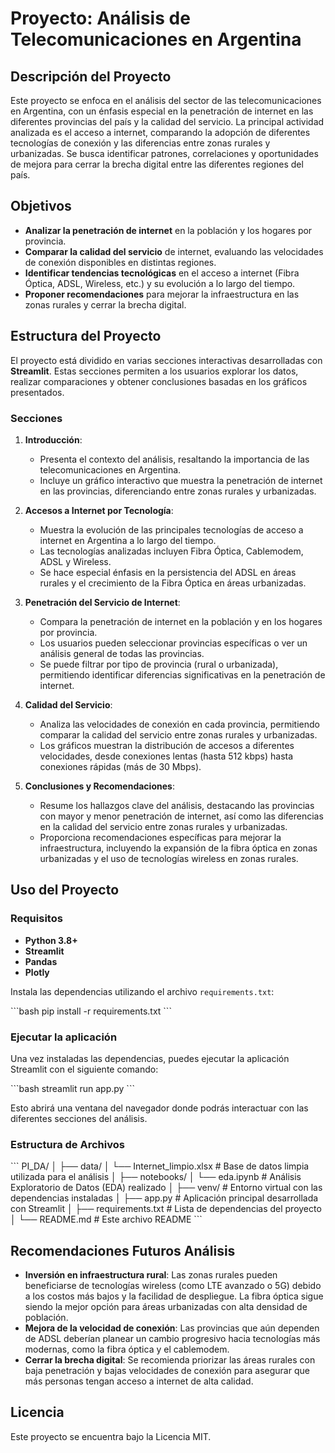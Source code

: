 
# Proyecto: Análisis de Telecomunicaciones en Argentina

## Descripción del Proyecto

Este proyecto se enfoca en el análisis del sector de las telecomunicaciones en Argentina, con un énfasis especial en la penetración de internet en las diferentes provincias del país y la calidad del servicio. La principal actividad analizada es el acceso a internet, comparando la adopción de diferentes tecnologías de conexión y las diferencias entre zonas rurales y urbanizadas. Se busca identificar patrones, correlaciones y oportunidades de mejora para cerrar la brecha digital entre las diferentes regiones del país.

## Objetivos

- **Analizar la penetración de internet** en la población y los hogares por provincia.
- **Comparar la calidad del servicio** de internet, evaluando las velocidades de conexión disponibles en distintas regiones.
- **Identificar tendencias tecnológicas** en el acceso a internet (Fibra Óptica, ADSL, Wireless, etc.) y su evolución a lo largo del tiempo.
- **Proponer recomendaciones** para mejorar la infraestructura en las zonas rurales y cerrar la brecha digital.

## Estructura del Proyecto

El proyecto está dividido en varias secciones interactivas desarrolladas con **Streamlit**. Estas secciones permiten a los usuarios explorar los datos, realizar comparaciones y obtener conclusiones basadas en los gráficos presentados.

### Secciones

1. **Introducción**:
   - Presenta el contexto del análisis, resaltando la importancia de las telecomunicaciones en Argentina. 
   - Incluye un gráfico interactivo que muestra la penetración de internet en las provincias, diferenciando entre zonas rurales y urbanizadas.

2. **Accesos a Internet por Tecnología**:
   - Muestra la evolución de las principales tecnologías de acceso a internet en Argentina a lo largo del tiempo.
   - Las tecnologías analizadas incluyen Fibra Óptica, Cablemodem, ADSL y Wireless.
   - Se hace especial énfasis en la persistencia del ADSL en áreas rurales y el crecimiento de la Fibra Óptica en áreas urbanizadas.

3. **Penetración del Servicio de Internet**:
   - Compara la penetración de internet en la población y en los hogares por provincia.
   - Los usuarios pueden seleccionar provincias específicas o ver un análisis general de todas las provincias.
   - Se puede filtrar por tipo de provincia (rural o urbanizada), permitiendo identificar diferencias significativas en la penetración de internet.

4. **Calidad del Servicio**:
   - Analiza las velocidades de conexión en cada provincia, permitiendo comparar la calidad del servicio entre zonas rurales y urbanizadas.
   - Los gráficos muestran la distribución de accesos a diferentes velocidades, desde conexiones lentas (hasta 512 kbps) hasta conexiones rápidas (más de 30 Mbps).

5. **Conclusiones y Recomendaciones**:
   - Resume los hallazgos clave del análisis, destacando las provincias con mayor y menor penetración de internet, así como las diferencias en la calidad del servicio entre zonas rurales y urbanizadas.
   - Proporciona recomendaciones específicas para mejorar la infraestructura, incluyendo la expansión de la fibra óptica en zonas urbanizadas y el uso de tecnologías wireless en zonas rurales.

## Uso del Proyecto

### Requisitos

- **Python 3.8+**
- **Streamlit**
- **Pandas**
- **Plotly**

Instala las dependencias utilizando el archivo `requirements.txt`:

\```bash
pip install -r requirements.txt
\```

### Ejecutar la aplicación

Una vez instaladas las dependencias, puedes ejecutar la aplicación Streamlit con el siguiente comando:

\```bash
streamlit run app.py
\```

Esto abrirá una ventana del navegador donde podrás interactuar con las diferentes secciones del análisis.

### Estructura de Archivos

\```
PI_DA/
│
├── data/
│   └── Internet_limpio.xlsx  # Base de datos limpia utilizada para el análisis
│
├── notebooks/
│   └── eda.ipynb             # Análisis Exploratorio de Datos (EDA) realizado
│
├── venv/                     # Entorno virtual con las dependencias instaladas
│
├── app.py                    # Aplicación principal desarrollada con Streamlit
│
├── requirements.txt          # Lista de dependencias del proyecto
│
└── README.md                 # Este archivo README
\```

## Recomendaciones Futuros Análisis

- **Inversión en infraestructura rural**: Las zonas rurales pueden beneficiarse de tecnologías wireless (como LTE avanzado o 5G) debido a los costos más bajos y la facilidad de despliegue. La fibra óptica sigue siendo la mejor opción para áreas urbanizadas con alta densidad de población.
- **Mejora de la velocidad de conexión**: Las provincias que aún dependen de ADSL deberían planear un cambio progresivo hacia tecnologías más modernas, como la fibra óptica y el cablemodem.
- **Cerrar la brecha digital**: Se recomienda priorizar las áreas rurales con baja penetración y bajas velocidades de conexión para asegurar que más personas tengan acceso a internet de alta calidad.

## Licencia

Este proyecto se encuentra bajo la Licencia MIT.
